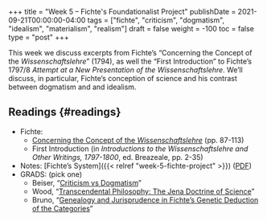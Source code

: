 +++
title = "Week 5 – Fichte's Foundationalist Project"
publishDate = 2021-09-21T00:00:00-04:00
tags = ["fichte", "criticism", "dogmatism", "idealism", "materialism", "realism"]
draft = false
weight = -100
toc = false
type = "post"
+++

This week we discuss excerpts from Fichte&rsquo;s &ldquo;Concerning the Concept of the
_Wissenschaftslehre_&rdquo; (1794), as well the &ldquo;First Introduction&rdquo; to Fichte&rsquo;s 1797/8
_Attempt at a New Presentation of the Wissenschaftslehre_. We&rsquo;ll discuss, in
particular, Fichte&rsquo;s conception of science and his contrast between dogmatism and
and idealism.


## Readings {#readings}

-   Fichte:
    -   [Concerning the Concept of the _Wissenschaftslehre_](/materials/readings/fichte-concept.pdf) (pp. 87-113)
    -   First Introduction (in _Introductions to the Wissenschaftslehre and Other
        Writings, 1797-1800_, ed. Breazeale, pp. 2-35)
-   Notes: [Fichte&rsquo;s System]({{< relref "week-5-fichte-project" >}}) ([PDF](/materials/handouts/week-5-fichte-project.pdf))
-   GRADS: (pick one)
    -   Beiser, &ldquo;[Criticism vs Dogmatism](https://www.dropbox.com/s/ukd94eh95ymljf8/beiser2002-ii.3%5Fcriticism%5Fversus%5Fdogmatism.pdf?dl=0%0A)&rdquo;
    -   Wood, &ldquo;[Transcendental Philosophy: The Jena Doctrine of Science](/materials/readings/wood-fichte-jena.pdf)&rdquo;
    -   Bruno, &ldquo;[Genealogy and Jurisprudence in Fichte’s Genetic Deduction of the Categories](/materials/readings/bruno-deduction.pdf)&rdquo;
